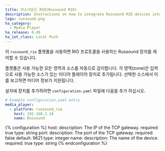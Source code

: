 ```yaml
---
title: 러스사운드 RIO(Russound RIO)
description: Instructions on how to integrate Russound RIO devices into Home Assistant.
logo: russound.png
ha_category:
  - Media Player
ha_release: 0.49
ha_iot_class: Local Push
---
```


이 `russound_rio` 플랫폼을 사용하면 RIO 프로토콜을 사용하는 Russound 장치를 제어할 수 있습니다.

플랫폼은 사용 가능한 모든 영역과 소스를 자동으로 감지합니다. 각 영역(zone)은 입력으로 사용 가능한 소스가 있는 미디어 플레이어 장치로 추가됩니다. 선택한 소스에서 이를 보고하면 미디어 정보가 지원됩니다.

설치에 장치를 추가하려면 `configuration.yaml` 파일에 다음을 추가 하십시오.

```yaml
# Example configuration.yaml entry
media_player:
  - platform: russound_rio
    host: 192.168.1.10
    name: Russound
```

{% configuration %}
host:
  description: The IP of the TCP gateway.
  required: true
  type: string
port:
  description: The port of the TCP gateway.
  required: false
  default: 9621
  type: integer
name:
  description: The name of the device.
  required: true
  type: string
{% endconfiguration %}
